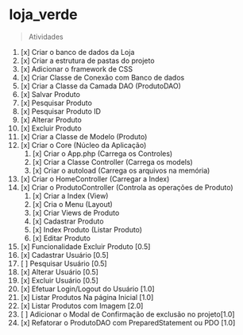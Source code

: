 # loja_verde

> Atividades
1. [x] Criar o banco de dados da Loja
2. [x] Criar a estrutura de pastas do projeto
3. [x] Adicionar o framework de CSS
4. [x] Criar Classe de Conexão com Banco de dados
5. [x] Criar a Classe da Camada DAO (ProdutoDAO)
 1. [x] Salvar Produto
 2. [x] Pesquisar Produto
 3. [x] Pesquisar Produto ID
 4. [x] Alterar Produto
 5. [x] Excluir Produto
6. [x] Criar a Classe de Modelo (Produto)
7. [x] Criar o Core (Núcleo da Aplicação)
   1. [x] Criar o App.php (Carrega os Controles)
   2. [x] Criar a Classe Controller (Carrega os models)
   3. [x] Criar o autoload (Carrega os arquivos na memória)
8. [x] Criar o HomeController (Carregar a Index)
9. [x] Criar o ProdutoController (Controla as operações de Produto)
   1. [x] Criar a Index (View)
   2. [x] Cria o Menu (Layout)
   3. [x] Criar Views de Produto
   4. [x] Cadastrar Produto
   5. [x] Index Produto (Listar Produto)
   6. [x] Editar Produto
10. [x] Funcionalidade Excluir Produto [0.5]
11. [x] Cadastrar Usuário [0.5]
12. [ ] Pesquisar Usuário [0.5]
13. [x] Alterar Usuário [0.5]
14. [x] Excluir Usuário [0.5]
15. [x] Efetuar Login/Logout do Usuário [1.0]
16. [x] Listar Produtos Na página Inicial [1.0]
17. [x] Listar Produtos com Imagem [2.0]
18. [ ] Adicionar o Modal de Confirmação de exclusão no projeto[1.0]
19. [x] Refatorar o ProdutoDAO com PreparedStatement ou PDO [1.0]